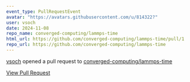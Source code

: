 ```yaml
---
event_type: PullRequestEvent
avatar: "https://avatars.githubusercontent.com/u/814322?"
user: vsoch
date: 2024-11-08
repo_name: converged-computing/lammps-time
html_url: https://github.com/converged-computing/lammps-time/pull/1
repo_url: https://github.com/converged-computing/lammps-time
---
```


<a href='https://github.com/vsoch' target='_blank'>vsoch</a> opened a pull request to <a href='https://github.com/converged-computing/lammps-time' target='_blank'>converged-computing/lammps-time</a>

<a href='https://github.com/converged-computing/lammps-time/pull/1' target='_blank'>View Pull Request</a>